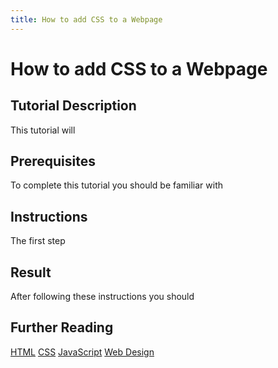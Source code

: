 ```yaml
---
title: How to add CSS to a Webpage
---
```


# How to add CSS to a Webpage

## Tutorial Description

This tutorial will

## Prerequisites

To complete this tutorial you should be familiar with

## Instructions

The first step

## Result

After following these instructions you should

## Further Reading

[HTML](../coding/html.md) [CSS](../coding/css.md) [JavaScript](../coding/javascript.md) [Web Design](../coding/web-design.md)
